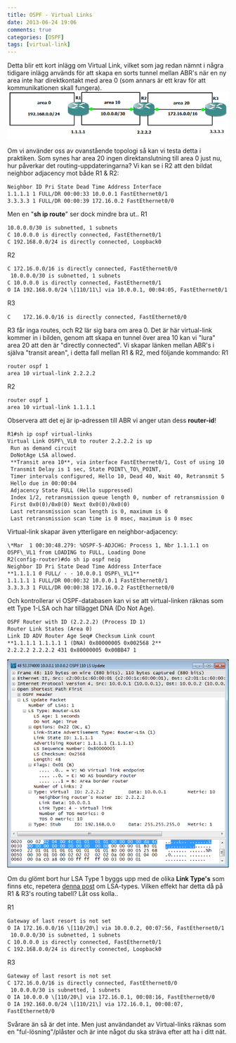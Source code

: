 ```yaml
---
title: OSPF - Virtual Links
date: 2013-06-24 19:06
comments: true
categories: [OSPF]
tags: [virtual-link]
---
```

Detta blir ett kort inlägg om Virtual Link, vilket som jag redan nämnt i några tidigare inlägg används för att skapa en sorts tunnel mellan ABR's när en ny area inte har direktkontakt med area 0 (som annars är ett krav för att kommunikationen skall fungera). 
[![ospf virtuallink](/assets/images/2013/06/ospf-virtuallink.png)](/assets/images/2013/06/ospf-virtuallink.png) 

Om vi använder oss av ovanstående topologi så kan vi testa detta i praktiken. Som synes har area 20 ingen direktanslutning till area 0 just nu, hur påverkar det routing-uppdateringarna? Vi kan se i R2 att den bildat neighbor adjacency mot både R1 & R2:

```
Neighbor ID Pri State Dead Time Address Interface
1.1.1.1 1 FULL/DR 00:00:33 10.0.0.1 FastEthernet0/1
3.3.3.3 1 FULL/DR 00:00:39 172.16.0.2 FastEthernet0/0
```
Men en "**sh ip route**" ser dock mindre bra ut.. R1
```
10.0.0.0/30 is subnetted, 1 subnets
C 10.0.0.0 is directly connected, FastEthernet0/1
C 192.168.0.0/24 is directly connected, Loopback0
```
R2
```
C 172.16.0.0/16 is directly connected, FastEthernet0/0
 10.0.0.0/30 is subnetted, 1 subnets
C 10.0.0.0 is directly connected, FastEthernet0/1
O IA 192.168.0.0/24 \[110/11\] via 10.0.0.1, 00:04:05, FastEthernet0/1
```
R3

`C    172.16.0.0/16 is directly connected, FastEthernet0/0`

R3 får inga routes, och R2 lär sig bara om area 0. Det är här virtual-link kommer in i bilden, genom att skapa en tunnel över area 10 kan vi "lura" area 20 att den är "directly connected". Vi skapar länken mellan ABR's i själva "transit arean", i detta fall mellan R1 & R2, med följande kommando: R1
```
router ospf 1
area 10 virtual-link 2.2.2.2
```
R2
```
router ospf 1
area 10 virtual-link 1.1.1.1
```
Observera att det ej är ip-adressen till ABR vi anger utan dess **router-id**!
```
R1#sh ip ospf virtual-links 
Virtual Link OSPF\_VL0 to router 2.2.2.2 is up
 Run as demand circuit
 DoNotAge LSA allowed.
 **Transit area 10**, via interface FastEthernet0/1, Cost of using 10
 Transmit Delay is 1 sec, State POINT\_TO\_POINT,
 Timer intervals configured, Hello 10, Dead 40, Wait 40, Retransmit 5
 Hello due in 00:00:04
 Adjacency State FULL (Hello suppressed)
 Index 1/2, retransmission queue length 0, number of retransmission 0
 First 0x0(0)/0x0(0) Next 0x0(0)/0x0(0)
 Last retransmission scan length is 0, maximum is 0
 Last retransmission scan time is 0 msec, maximum is 0 msec
```
Virtual-link skapar även ytterligare en neighbor-adjacency:
```
\*Mar  1 00:30:48.279: %OSPF-5-ADJCHG: Process 1, Nbr 1.1.1.1 on OSPF\_VL1 from LOADING to FULL, Loading Done
R2(config-router)#do sh ip ospf neig
Neighbor ID Pri State Dead Time Address Interface
**1.1.1.1 0 FULL/ - - 10.0.0.1 OSPF\_VL1**
1.1.1.1 1 FULL/DR 00:00:32 10.0.0.1 FastEthernet0/1
3.3.3.3 1 FULL/DR 00:00:38 172.16.0.2 FastEthernet0/0
```
Och kontrollerar vi OSPF-databasen kan vi se att virtual-linken räknas som ett Type 1-LSA och har tillägget DNA (Do Not Age).
```
OSPF Router with ID (2.2.2.2) (Process ID 1)
Router Link States (Area 0)
Link ID ADV Router Age Seq# Checksum Link count
**1.1.1.1 1.1.1.1 1 (DNA) 0x80000005 0x002568 2**
2.2.2.2 2.2.2.2 431 0x80000005 0x00BB47 1
```
[![virtual link lsa](/assets/images/2013/06/virtual-link-lsa.png)](/assets/images/2013/06/virtual-link-lsa.png)

Om du glömt bort hur LSA Type 1 byggs upp med de olika **Link Type's** som finns etc, repetera [denna post](http://www.jonascollen.se/posts/ospf-lsa-types/) om LSA-types. Vilken effekt har detta då på R1 & R3's routing tabell? Låt oss kolla.. 

R1
```
Gateway of last resort is not set
O IA 172.16.0.0/16 \[110/20\] via 10.0.0.2, 00:07:56, FastEthernet0/1
 10.0.0.0/30 is subnetted, 1 subnets
C 10.0.0.0 is directly connected, FastEthernet0/1
C 192.168.0.0/24 is directly connected, Loopback0
```
R3
```
Gateway of last resort is not set
C 172.16.0.0/16 is directly connected, FastEthernet0/0
 10.0.0.0/30 is subnetted, 1 subnets
O IA 10.0.0.0 \[110/20\] via 172.16.0.1, 00:08:16, FastEthernet0/0
O IA 192.168.0.0/24 \[110/21\] via 172.16.0.1, 00:08:07, FastEthernet0/0
```
Svårare än så är det inte. Men just användandet av Virtual-links räknas som en "ful-lösning"/plåster och är inte något du ska sträva efter att ha i ditt nät.

